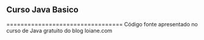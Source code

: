 ## Curso Java Basico
=================================
Código fonte apresentado no curso de Java gratuito do blog loiane.com

